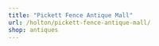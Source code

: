 ```yaml
---
title: "Pickett Fence Antique Mall"
url: /holton/pickett-fence-antique-mall/
shop: antiques
---
```

